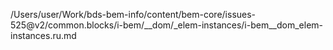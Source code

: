 /Users/user/Work/bds-bem-info/content/bem-core/issues-525@v2/common.blocks/i-bem/__dom/_elem-instances/i-bem__dom_elem-instances.ru.md